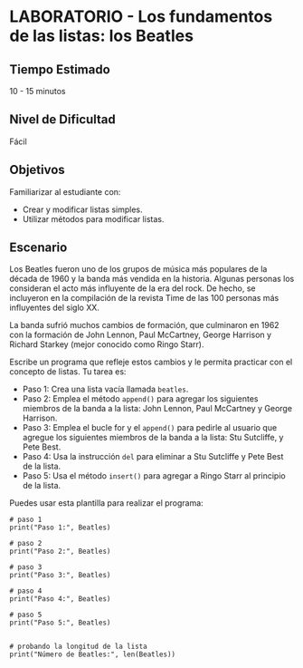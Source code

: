 # LABORATORIO - Los fundamentos de las listas: los Beatles

## Tiempo Estimado

10 - 15 minutos

## Nivel de Dificultad

Fácil

## Objetivos

Familiarizar al estudiante con:

* Crear y modificar listas simples.
* Utilizar métodos para modificar listas.

## Escenario

Los Beatles fueron uno de los grupos de música más populares de la década de 1960 y la banda más vendida en la historia. Algunas personas los consideran el acto más influyente de la era del rock. De hecho, se incluyeron en la compilación de la revista Time de las 100 personas más influyentes del siglo XX.

La banda sufrió muchos cambios de formación, que culminaron en 1962 con la formación de John Lennon, Paul McCartney, George Harrison y Richard Starkey (mejor conocido como Ringo Starr).

Escribe un programa que refleje estos cambios y le permita practicar con el concepto de listas. Tu tarea es:

* Paso 1: Crea una lista vacía llamada `beatles`.
* Paso 2: Emplea el método `append()` para agregar los siguientes miembros de la banda a la lista: John Lennon, Paul McCartney y George Harrison.
* Paso 3: Emplea el bucle for y el `append()` para pedirle al usuario que agregue los siguientes miembros de la banda a la lista: Stu Sutcliffe, y Pete Best.
* Paso 4: Usa la instrucción `del` para eliminar a Stu Sutcliffe y Pete Best de la lista.
* Paso 5: Usa el método `insert()` para agregar a Ringo Starr al principio de la lista.

Puedes usar esta plantilla para realizar el programa:

```
# paso 1
print("Paso 1:", Beatles)

# paso 2
print("Paso 2:", Beatles)

# paso 3
print("Paso 3:", Beatles)

# paso 4
print("Paso 4:", Beatles)

# paso 5
print("Paso 5:", Beatles)


# probando la longitud de la lista
print("Número de Beatles:", len(Beatles))
```

